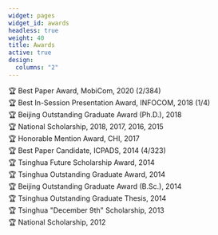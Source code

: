 ```yaml
---
widget: pages
widget_id: awards
headless: true
weight: 40
title: Awards
active: true
design:
  columns: "2"
---
```

:trophy: Best Paper Award, MobiCom, 2020 (2/384)\
:trophy: Best In-Session Presentation Award, INFOCOM, 2018 (1/4)\
:trophy: Beijing Outstanding Graduate Award (Ph.D.), 2018\
:trophy: National Scholarship, 2018, 2017, 2016, 2015\
:trophy: Honorable Mention Award, CHI, 2017\
:trophy: Best Paper Candidate, ICPADS, 2014 (4/323)\
:trophy: Tsinghua Future Scholarship Award, 2014\
:trophy: Tsinghua Outstanding Graduate Award, 2014\
:trophy: Beijing Outstanding Graduate Award (B.Sc.), 2014\
:trophy: Tsinghua Outstanding Graduate Thesis, 2014\
:trophy: Tsinghua "December 9th" Scholarship, 2013\
:trophy: National Scholarship, 2012
